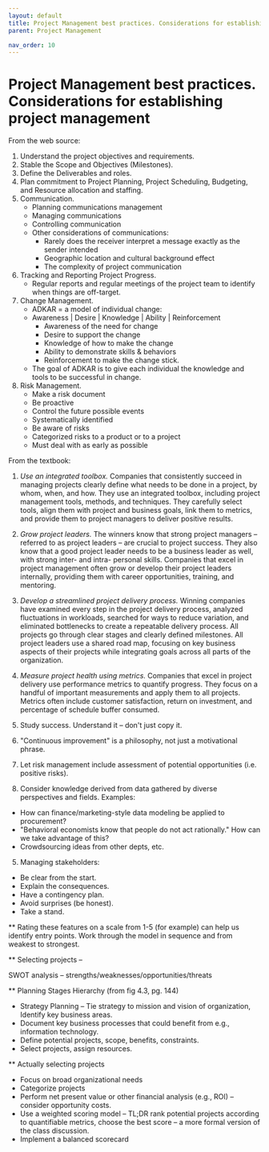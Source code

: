 ```yaml
---
layout: default
title: Project Management best practices. Considerations for establishing project management
parent: Project Management

nav_order: 10
---
```


# Project Management best practices. Considerations for establishing project management

From the web source:
1. Understand the project objectives and requirements. 
2. Stable the Scope and Objectives (Milestones). 
3. Define the Deliverables and roles. 
4. Plan commitment to Project Planning, Project Scheduling, Budgeting, and Resource allocation and staffing.
5. Communication.
    - Planning communications management 
    - Managing communications 
    - Controlling communication 
    - Other considerations of communications: 
        - Rarely does the receiver interpret a message exactly as the sender intended 
        - Geographic location and cultural background effect 
        - The complexity of project communication 
6. Tracking and Reporting Project Progress. 
    -  Regular reports and regular meetings of the project team to identify when things are off-target. 
7. Change Management. 
    - ADKAR = a model of individual change: 
    - Awareness | Desire | Knowledge | Ability | Reinforcement 
        - Awareness of the need for change
        - Desire to support the change
        - Knowledge of how to make the change
        - Ability to demonstrate skills & behaviors
        - Reinforcement to make the change stick.
    - The goal of ADKAR is to give each individual the knowledge and tools to be successful in change. 
8. Risk Management. 
    - Make a risk document 
    - Be proactive 
    - Control the future possible events 
    - Systematically identified 
    - Be aware of risks 
    - Categorized risks to a product or to a project 
    - Must deal with as early as possible 

From the textbook:
1. <em> Use an integrated toolbox.</em> Companies that consistently succeed in managing projects clearly define what needs to be done in a project, by whom, when, and how. They use an integrated toolbox, including project management tools, methods, and techniques. They carefully select tools, align them with project and business goals, link them to metrics, and provide them to project managers to deliver positive results.
2. <em> Grow project leaders.</em> The winners know that strong project managers – referred to as project leaders – are crucial to project success. They also know that a good project leader needs to be a business leader as well, with strong inter- and intra- personal skills. Companies that excel in project management often grow or develop their project leaders internally, providing them with career opportunities, training, and mentoring.
3. <em> Develop a streamlined project delivery process.</em> Winning companies have examined every step in the project delivery process, analyzed fluctuations in workloads, searched for ways to reduce variation, and eliminated bottlenecks to create a repeatable delivery process. All projects go through clear stages and clearly defined milestones. All project leaders use a shared road map, focusing on key business aspects of their projects while integrating goals across all parts of the organization.
4. <em> Measure project health using metrics.</em> Companies that excel in project delivery use performance metrics to quantify progress. They focus on a handful of important measurements and apply them to all projects. Metrics often include customer satisfaction, return on investment, and percentage of schedule buffer consumed.

1. Study success. Understand it – don't just copy it.
2. "Continuous improvement" is a philosophy, not just a motivational phrase.
3. Let risk management include assessment of potential opportunities (i.e. positive risks).
4. Consider knowledge derived from data gathered by diverse perspectives and fields. Examples:
- How can finance/marketing-style data modeling be applied to procurement?
- "Behavioral economists know that people do not act rationally." How can we take advantage of this?
- Crowdsourcing ideas from other depts, etc.
5. Managing stakeholders:
- Be clear from the start.
- Explain the consequences.
- Have a contingency plan.
- Avoid surprises (be honest).
- Take a stand.

** Rating these features on a scale from 1-5 (for example) can help us identify entry points. Work through the model in sequence and from weakest to strongest.

** Selecting projects –

SWOT analysis – strengths/weaknesses/opportunities/threats

** Planning Stages Hierarchy (from fig 4.3, pg. 144)

- Strategy Planning – Tie strategy to mission and vision of organization, Identify key business areas.
- Document key business processes that could benefit from e.g., information technology.
- Define potential projects, scope, benefits, constraints.
- Select projects, assign resources.

** Actually selecting projects
- Focus on broad organizational needs
- Categorize projects
- Perform net present value or other financial analysis (e.g., ROI) – consider opportunity costs.
- Use a weighted scoring model – TL;DR rank potential projects according to quantifiable metrics, choose the best score – a more formal version of the class discussion.
- Implement a balanced scorecard

